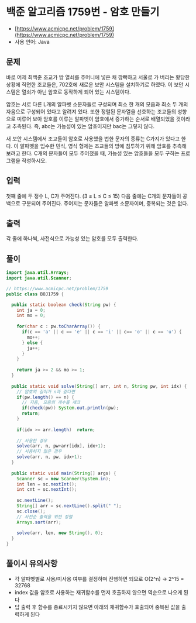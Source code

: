 # 백준 알고리즘 1759번 - 암호 만들기

- [https://www.acmicpc.net/problem/1759](https://www.acmicpc.net/problem/1759)
-   사용 언어: Java

## 문제

바로 어제 최백준 조교가 방 열쇠를 주머니에 넣은 채 깜빡하고 서울로 가 버리는 황당한 상황에 직면한 조교들은, 702호에 새로운 보안 시스템을 설치하기로 하였다. 이 보안 시스템은 열쇠가 아닌 암호로 동작하게 되어 있는 시스템이다.

암호는 서로 다른 L개의 알파벳 소문자들로 구성되며 최소 한 개의 모음과 최소 두 개의 자음으로 구성되어 있다고 알려져 있다. 또한 정렬된 문자열을 선호하는 조교들의 성향으로 미루어 보아 암호를 이루는 알파벳이 암호에서 증가하는 순서로 배열되었을 것이라고 추측된다. 즉, abc는 가능성이 있는 암호이지만 bac는 그렇지 않다.

새 보안 시스템에서 조교들이 암호로 사용했을 법한 문자의 종류는 C가지가 있다고 한다. 이 알파벳을 입수한 민식, 영식 형제는 조교들의 방에 침투하기 위해 암호를 추측해 보려고 한다. C개의 문자들이 모두 주어졌을 때, 가능성 있는 암호들을 모두 구하는 프로그램을 작성하시오.

## 입력

첫째 줄에 두 정수 L, C가 주어진다. (3 ≤ L ≤ C ≤ 15) 다음 줄에는 C개의 문자들이 공백으로 구분되어 주어진다. 주어지는 문자들은 알파벳 소문자이며, 중복되는 것은 없다. 

## 출력
 
각 줄에 하나씩, 사전식으로 가능성 있는 암호를 모두 출력한다.

## 풀이 

```java
import java.util.Arrays;
import java.util.Scanner;

// https://www.acmicpc.net/problem/1759
public class BOJ1759 {

  public static boolean check(String pw) {
    int ja = 0;
    int mo = 0;
    
    for(char c : pw.toCharArray()) {
      if(c == 'a' || c == 'e' || c == 'i' || c== 'o' || c == 'u') {
        mo++;
      } else {
        ja++;
      }
    }
    
    return ja >= 2 && mo >= 1;
  }
  
  public static void solve(String[] arr, int n, String pw, int idx) {
    // 암호의 길이가 n과 같다면
    if(pw.length() == n) {
      // 자음, 모음의 개수를 체크
      if(check(pw)) System.out.println(pw);
      return;
    }
    
    if(idx >= arr.length)  return;
    
    // 사용한 경우
    solve(arr, n, pw+arr[idx], idx+1);
    // 사용하지 않은 경우
    solve(arr, n, pw, idx+1);
  }
  
  public static void main(String[] args) {
    Scanner sc = new Scanner(System.in);
    int len = sc.nextInt();
    int cnt = sc.nextInt();
    
    sc.nextLine();
    String[] arr = sc.nextLine().split(" ");
    sc.close();
    // 사전순 출력을 위한 정렬
    Arrays.sort(arr);
    
    solve(arr, len, new String(), 0);
  }
}
```

## 풀이시 유의사항

- 각 알파벳별로 사용/미사용 여부를 결정하며 진행하면 되므로 O(2^n) -> 2^15 = 32768
- index 값을 암호로 사용하는 재귀함수를 먼저 호출하지 않으면 역순으로 나오게 된다
- 답 출력 후 함수를 종료시키지 않으면 아래의 재귀함수가 호출되어 중복된 값을 출력하게 된다